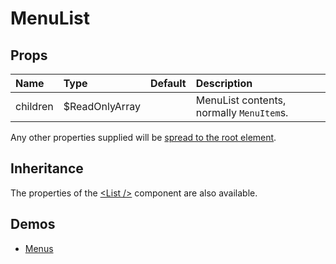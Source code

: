 <!--- This documentation is automatically generated, do not try to edit it. -->

# MenuList



## Props
| Name | Type | Default | Description |
|:-----|:-----|:--------|:------------|
| children | $ReadOnlyArray |  | MenuList contents, normally `MenuItem`s. |

Any other properties supplied will be [spread to the root element](/customization/api#spread).


## Inheritance

The properties of the [&lt;List /&gt;](/api/list) component are also available.

## Demos

- [Menus](/demos/menus)

